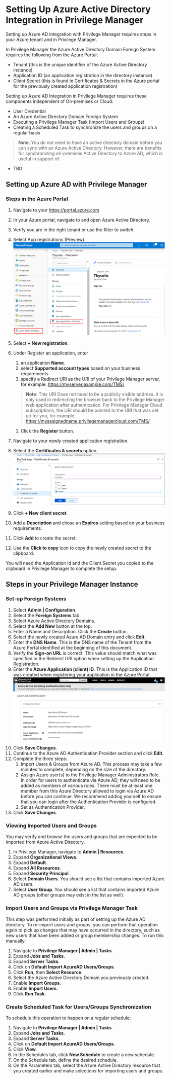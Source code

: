 [title]: # (Set Up Azure Active Directory Integration in Privilege Manager)
[tags]: # (Azure AD,integration,Privilege Manager)
[priority]: # (1000)
# Setting Up Azure Active Directory Integration in Privilege Manager

Setting up Azure AD integration with Privilege Manager requires steps in your Azure tenant and in Privilege Manager.

In Privilege Manager the Azure Active Directory Domain Foreign System requires the following from the Azure Portal:

* Tenant (this is the unique identifier of the Azure Active Directory instance)
* Application ID (an application registration in the directory instance)
* Client Secret (this is found in Certificates & Secrets in the Azure portal for the previously created application registration)

Setting up Azure AD Integration in Privilege Manager requires these components independent of On-premises or Cloud:

* User Credential
* An Azure Active Directory Domain Foreign System
* Executing a Privilege Manager Task (Import Users and Groups)
* Creating a Scheduled Task to synchronize the users and groups on a regular basis

>**Note**:
>You do not need to have an active directory domain before you can sync with an Azure Active Directory. However, there are benefits for synchronizing on-premises Active Directory to Azure AD, which is useful in support of: <!-- TODO-->

* TBD

## Setting up Azure AD with Privilege Manager

### Steps in the Azure Portal

1. Navigate to your https://portal.azure.com
1. In your Azure portal, navigate to and open Azure Active Directory.
1. Verify you are in the right tenant or use the filter to switch.
1. Select App registrations (Preview).<br/>
   ![AzAD_Portal_20190321.png](images/kb_ad_sync/AzAD_Portal_20190321.png)
1. Select __+ New registration__.
1. Under Register an application, enter
   1. an application __Name__.
   1. select __Supported account types__ based on your business requirements
   1. specify a Redirect URI as the URI of your Privilege Manager server, for example: https://myserver.example.com/TMS/

    >**Note**:
    >This URI Does not need to be a publicly visible address. It is only used in redirecting the browser back to the Privilege Manager web application after authentication.
    >For Privilege Manager Cloud subscriptions, the URI should be pointed to the URI that was set up for you, for example: https://myassignedname.privilegemanagercloud.com/TMS/ 

   1. Click the __Register__ button.
1. Navigate to your newly created application registration.
1. Select the __Certificates & secrets__ option.<br/>
   ![AzAD_NewClient_Secret_20190321.png](images/kb_ad_sync/AzAD_NewClient_Secret_20190321.png)  
1. Click __+ New client secret__.  
1. Add a __Description__ and chose an __Expires__ setting based on your business requirements.
1. Click __Add__ to create the secret.
1. Use the __Click to copy__ icon to copy the newly created secret to the clipboard.

You will need the Application Id and the Client Secret you copied to the clipboard in Privilege Manager to complete the setup.

## Steps in your Privilege Manager Instance

### Set-up Foreign Systems

1. Select __Admin | Configuration__.  
1. Select the __Foreign Systems__ tab.
1. Select Azure Active Directory Domains.
1. Select the __Add New__ button at the top.  
1. Enter a Name and Description. Click the __Create__ button.
1. Select the newly created Azure AD Domain entry and click __Edit__.  
1. Enter the __DNS Name__. This is the DNS name of the Tenant from the Azure Portal identified at the beginning of this document.
1. Verify the __Sign-on URL__ is correct. This value should match what was specified in the Redirect URI option when setting up the Application Registration.
1. Enter the __Azure Application (client) ID__. This is the Application ID that was created when registering your application in the Azure Portal.<br/>
   ![AzAD_AuthHelp_10.6_20190321.png](images/kb_ad_sync/AzAD_AuthHelp_10.6_20190321.png)
1. Click __Save Changes__.
1. Continue to the Azure AD Authentication Provider section and click __Edit__.
1. Complete the three steps:
   1. Import Users & Groups from Azure AD. This process may take a few minutes to complete, depending on the size of the directory.
   1. Assign Azure user(s) to the Privilege Manager Administrators Role. In order for users to authenticate via Azure AD, they will need to be added as members of various roles. There must be at least one member from this Azure Directory allowed to login via Azure AD before you can continue. We recommend adding yourself to ensure that you can login after the Authentication Provider is configured.
   1. Set as Authentication Provider.
1. Click __Save Changes__.

### Viewing Imported Users and Groups

You may verify and browse the users and groups that are expected to be imported from Azure Active Directory.

1. In Privilege Manager, navigate to __Admin | Resources__.
1. Expand __Organizational Views__.
1. Expand __Default__.
1. Expand __All Resources__.
1. Expand __Security Principal__.
1. Select __Domain Users__. You should see a list that contains imported Azure AD users.
1. Select __User Group__. You should see a list that contains imported Azure AD groups (other groups may exist in the list as well).

### Import Users and Groups via Privilege Manager Task

This step was performed initially as part of setting up the Azure AD directory. To re-import users and groups, you can perform that operation again to pick up changes that may have occurred in the directory, such as new users that have been added or group membership changes. To run this manually:

1. Navigate to __Privilege Manager | Admin | Tasks__.
1. Expand __Jobs and Tasks__.
1. Expand __Server Tasks__.
1. Click on __Default Import AzureAD Users/Groups__.
1. Click __Run__, then __Select Resource__.
1. Select the Azure Active Directory Domain you previously created.
1. Enable __Import Groups__.
1. Enable __Import Users__.
1. Click __Run Task__.

### Create Scheduled Task for Users/Groups Synchronization

To schedule this operation to happen on a regular schedule:

1. Navigate to __Privilege Manager | Admin | Tasks__.
1. Expand __Jobs and Tasks__.
1. Expand __Server Tasks__.
1. Click on __Default Import AzureAD Users/Groups__.
1. Click __View__.
1. In the Schedules tab, click __New Schedule__ to create a new schedule.
1. On the Schedule tab, define the desired schedule.
1. On the Parameters tab, select the Azure Active Directory resource that you created earlier and make selections for importing users and groups.